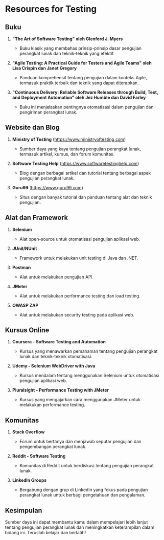 # Resources for Testing

## Buku

1. **"The Art of Software Testing" oleh Glenford J. Myers**
   - Buku klasik yang membahas prinsip-prinsip dasar pengujian perangkat lunak dan teknik-teknik yang efektif.

2. **"Agile Testing: A Practical Guide for Testers and Agile Teams" oleh Lisa Crispin dan Janet Gregory**
   - Panduan komprehensif tentang pengujian dalam konteks Agile, termasuk praktik terbaik dan teknik yang dapat diterapkan.

3. **"Continuous Delivery: Reliable Software Releases through Build, Test, and Deployment Automation" oleh Jez Humble dan David Farley**
   - Buku ini menjelaskan pentingnya otomatisasi dalam pengujian dan pengiriman perangkat lunak.

## Website dan Blog

1. **Ministry of Testing** (https://www.ministryoftesting.com)
   - Sumber daya yang kaya tentang pengujian perangkat lunak, termasuk artikel, kursus, dan forum komunitas.

2. **Software Testing Help** (https://www.softwaretestinghelp.com)
   - Blog dengan berbagai artikel dan tutorial tentang berbagai aspek pengujian perangkat lunak.

3. **Guru99** (https://www.guru99.com)
   - Situs dengan banyak tutorial dan panduan tentang alat dan teknik pengujian.

## Alat dan Framework

1. **Selenium**
   - Alat open-source untuk otomatisasi pengujian aplikasi web.

2. **JUnit/NUnit**
   - Framework untuk melakukan unit testing di Java dan .NET.

3. **Postman**
   - Alat untuk melakukan pengujian API.

4. **JMeter**
   - Alat untuk melakukan performance testing dan load testing.

5. **OWASP ZAP**
   - Alat untuk melakukan security testing pada aplikasi web.

## Kursus Online

1. **Coursera - Software Testing and Automation**
   - Kursus yang menawarkan pemahaman tentang pengujian perangkat lunak dan teknik-teknik otomatisasi.

2. **Udemy - Selenium WebDriver with Java**
   - Kursus mendalam tentang menggunakan Selenium untuk otomatisasi pengujian aplikasi web.

3. **Pluralsight - Performance Testing with JMeter**
   - Kursus yang mengajarkan cara menggunakan JMeter untuk melakukan performance testing.

## Komunitas

1. **Stack Overflow**
   - Forum untuk bertanya dan menjawab seputar pengujian dan pengembangan perangkat lunak.

2. **Reddit - Software Testing**
   - Komunitas di Reddit untuk berdiskusi tentang pengujian perangkat lunak.

3. **LinkedIn Groups**
   - Bergabung dengan grup di LinkedIn yang fokus pada pengujian perangkat lunak untuk berbagi pengetahuan dan pengalaman.

## Kesimpulan

Sumber daya ini dapat membantu kamu dalam mempelajari lebih lanjut tentang pengujian perangkat lunak dan meningkatkan keterampilan dalam bidang ini. Teruslah belajar dan berlatih!